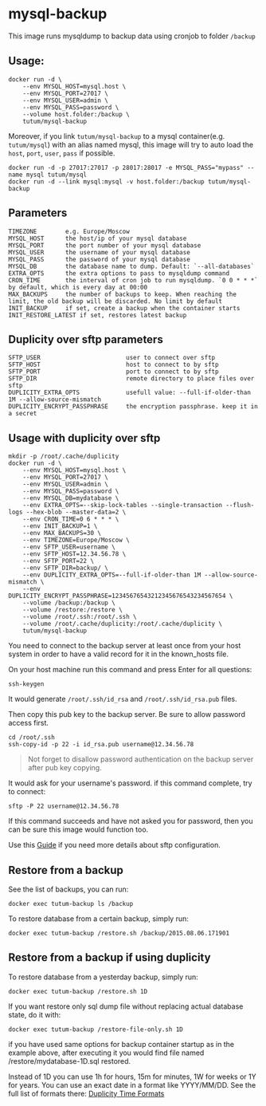 # mysql-backup

This image runs mysqldump to backup data using cronjob to folder `/backup`

## Usage:

    docker run -d \
        --env MYSQL_HOST=mysql.host \
        --env MYSQL_PORT=27017 \
        --env MYSQL_USER=admin \
        --env MYSQL_PASS=password \
        --volume host.folder:/backup \
        tutum/mysql-backup

Moreover, if you link `tutum/mysql-backup` to a mysql container(e.g. `tutum/mysql`) with an alias named mysql, this image will try to auto load the `host`, `port`, `user`, `pass` if possible.

    docker run -d -p 27017:27017 -p 28017:28017 -e MYSQL_PASS="mypass" --name mysql tutum/mysql
    docker run -d --link mysql:mysql -v host.folder:/backup tutum/mysql-backup

## Parameters

    TIMEZONE        e.g. Europe/Moscow
    MYSQL_HOST      the host/ip of your mysql database
    MYSQL_PORT      the port number of your mysql database
    MYSQL_USER      the username of your mysql database
    MYSQL_PASS      the password of your mysql database
    MYSQL_DB        the database name to dump. Default: `--all-databases`
    EXTRA_OPTS      the extra options to pass to mysqldump command
    CRON_TIME       the interval of cron job to run mysqldump. `0 0 * * *` by default, which is every day at 00:00
    MAX_BACKUPS     the number of backups to keep. When reaching the limit, the old backup will be discarded. No limit by default
    INIT_BACKUP     if set, create a backup when the container starts
    INIT_RESTORE_LATEST if set, restores latest backup

## Duplicity over sftp parameters

	SFTP_USER                        user to connect over sftp
	SFTP_HOST                        host to connect to by sftp
	SFTP_PORT                        port to connect to by sftp
	SFTP_DIR                         remote directory to place files over sftp
	DUPLICITY_EXTRA_OPTS             usefull value: --full-if-older-than 1M --allow-source-mismatch
	DUPLICITY_ENCRYPT_PASSPHRASE     the encryption passphrase. keep it in a secret

## Usage with duplicity over sftp

    mkdir -p /root/.cache/duplicity
    docker run -d \
        --env MYSQL_HOST=mysql.host \
        --env MYSQL_PORT=27017 \
        --env MYSQL_USER=admin \
        --env MYSQL_PASS=password \
		--env MYSQL_DB=mydatabase \
		--env EXTRA_OPTS=--skip-lock-tables --single-transaction --flush-logs --hex-blob --master-data=2 \
		--env CRON_TIME=0 6 * * * \
		--env INIT_BACKUP=1 \
		--env MAX_BACKUPS=30 \
		--env TIMEZONE=Europe/Moscow \
		--env SFTP_USER=username \
		--env SFTP_HOST=12.34.56.78 \
		--env SFTP_PORT=22 \
		--env SFTP_DIR=backup/ \
		--env DUPLICITY_EXTRA_OPTS=--full-if-older-than 1M --allow-source-mismatch \
		--env DUPLICITY_ENCRYPT_PASSPHRASE=12345676543212345676543234567654 \
        --volume /backup:/backup \
		--volume /restore:/restore \
		--volume /root/.ssh:/root/.ssh \
		--volume /root/.cache/duplicity:/root/.cache/duplicity \
        tutum/mysql-backup

You need to connect to the backup server at least once from your host system in order to have a valid record for it in the known_hosts file.

On your host machine run this command and press Enter for all questions:

    ssh-keygen

It would generate `/root/.ssh/id_rsa` and `/root/.ssh/id_rsa.pub` files.

Then copy this pub key to the backup server. Be sure to allow password access first.

    cd /root/.ssh
    ssh-copy-id -p 22 -i id_rsa.pub username@12.34.56.78

> Not forget to disallow password authentication on the backup server after pub key copying.

It would ask for your username's password. if this command complete, try to connect:

    sftp -P 22 username@12.34.56.78

If this command succeeds and have not asked you for password, then you can be sure this image would function too.

Use this [Guide](www.jscape.com/blog/setting-up-sftp-public-key-authentication-caommand-line) if you need more details about sftp configuration.

## Restore from a backup

See the list of backups, you can run:

    docker exec tutum-backup ls /backup

To restore database from a certain backup, simply run:

    docker exec tutum-backup /restore.sh /backup/2015.08.06.171901

## Restore from a backup if using duplicity

To restore database from a yesterday backup, simply run:

    docker exec tutum-backup /restore.sh 1D

If you want restore only sql dump file without replacing actual database state, do it with:

    docker exec tutum-backup /restore-file-only.sh 1D

if you have used same options for backup container startup as in the example above, 
after executing it you would find file named /restore/mydatabase-1D.sql restored.

Instead of 1D you can use 1h for hours, 15m for minutes, 1W for weeks or 1Y for years.
You can use an exact date in a format like YYYY/MM/DD. See the full list of formats there:
[Duplicity Time Formats](http://duplicity.nongnu.org/duplicity.1.html#sect8)
